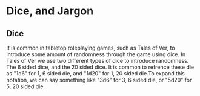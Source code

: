 # Dice, and Jargon

## Dice

It is common in tabletop roleplaying games, such as Tales of Ver, to introduce
some amount of randomness through the game using dice. In Tales of Ver we use
two different types of dice to introduce randomness. The 6 sided dice, and the
20 sided dice. It is common to refrence these die as "1d6" for 1, 6 sided die,
and "1d20" for 1, 20 sided die.To expand this notation, we can say something
like "3d6" for 3, 6 sided die, or "5d20" for 5, 20 sided die.
